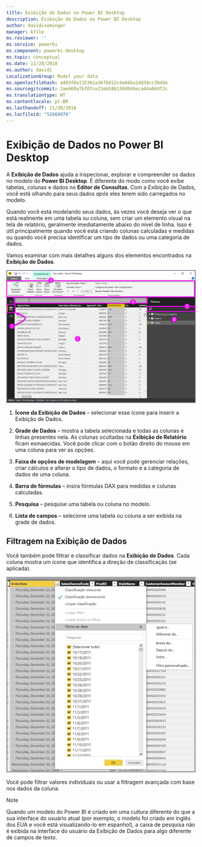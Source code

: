 ```yaml
---
title: Exibição de Dados no Power BI Desktop
description: Exibição de Dados no Power BI Desktop
author: davidiseminger
manager: kfile
ms.reviewer: ''
ms.service: powerbi
ms.component: powerbi-desktop
ms.topic: conceptual
ms.date: 11/28/2018
ms.author: davidi
LocalizationGroup: Model your data
ms.openlocfilehash: a403f8a115361a36fbd12c4a66ba1dd34cc3bdde
ms.sourcegitcommit: 2ae660a7b70fce23eb58b159d049eca44a664f2c
ms.translationtype: HT
ms.contentlocale: pt-BR
ms.lasthandoff: 11/30/2018
ms.locfileid: "52669970"
---
```

# <a name="data-view-in-power-bi-desktop"></a>Exibição de Dados no Power BI Desktop
A **Exibição de Dados** ajuda a inspecionar, explorar e compreender os dados no modelo do **Power BI Desktop**. É diferente do modo como você exibe tabelas, colunas e dados no **Editor de Consultas**. Com a Exibição de Dados, você está olhando para seus dados *após* eles terem sido carregados no modelo.

Quando você está modelando seus dados, às vezes você deseja ver o que está realmente em uma tabela ou coluna, sem criar um elemento visual na tela de relatório, geralmente imediatamente abaixo do nível de linha. Isso é útil principalmente quando você está criando colunas calculadas e medidas ou quando você precisa identificar um tipo de dados ou uma categoria de dados.

Vamos examinar com mais detalhes alguns dos elementos encontrados na **Exibição de Dados**.

![Exibição de dados no Power BI Desktop](media/desktop-data-view/dataview_fullscreen.png)

1. **Ícone da Exibição de Dados** – selecionar esse ícone para inserir a Exibição de Dados.

2. **Grade de Dados** – mostra a tabela selecionada e todas as colunas e linhas presentes nela. As colunas ocultadas na **Exibição de Relatório** ficam esmaecidas. Você pode clicar com o botão direito do mouse em uma coluna para ver as opções.

3. **Faixa de opções de modelagem** – aqui você pode gerenciar relações, criar cálculos e alterar o tipo de dados, o formato e a categoria de dados de uma coluna.

4. **Barra de fórmulas** – insira fórmulas DAX para medidas e colunas calculadas.

5. **Pesquisa** – pesquise uma tabela ou coluna no modelo.

6. **Lista de campos** – selecione uma tabela ou coluna a ser exibida na grade de dados.

## <a name="filtering-in-data-view"></a>Filtragem na Exibição de Dados

Você também pode filtrar e classificar dados na **Exibição de Dados**. Cada coluna mostra um ícone que identifica a direção de classificação (se aplicada).

![Classificar e filtrar na Exibição de Dados no Power BI Desktop](media/desktop-data-view/dataview_sort-and-filter.png)

Você pode filtrar valores individuais ou usar a filtragem avançada com base nos dados da coluna. 

> [!NOTE]
> Quando um modelo do Power BI é criado em uma cultura diferente do que a sua interface do usuário atual (por exemplo, o modelo foi criado em inglês dos EUA e você está visualizando-lo em espanhol), a caixa de pesquisa não é exibida na interface do usuário da Exibição de Dados para algo diferente de campos de texto.
